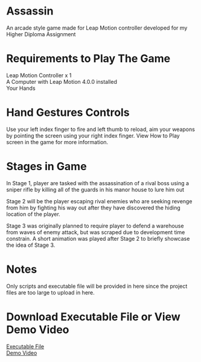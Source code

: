 # Assassin
  An arcade style game made for Leap Motion controller developed for my Higher Diploma Assignment

# Requirements to Play The Game
  Leap Motion Controller x 1  
  A Computer with Leap Motion 4.0.0 installed  
  Your Hands

# Hand Gestures Controls
  Use your left index finger to fire and left thumb to reload, aim your weapons by pointing the screen using your right index finger. View How to Play screen in the game for more information.

# Stages in Game
  In Stage 1, player are tasked with the assassination of a rival boss using a sniper rifle by killing all of the guards in his manor house to lure him out
  
  Stage 2 will be the player escaping rival enemies who are seeking revenge from him by fighting his way out after they have discovered the hiding location of the player. 

  Stage 3 was originally planned to require player to defend a warehouse from waves of enemy attack, but was scraped due to development time constrain. A short animation was played after Stage 2 to briefly showcase the idea of Stage 3.
  
# Notes
  Only scripts and executable file will be provided in here since the project files are too large to upload in here.
  
# Download Executable File or View Demo Video
[Executable File](https://drive.google.com/file/d/1cY1MtUY0e3Ak0SnRdAPZ8w6QKA0XlOIG/view?usp=sharing)  
[Demo Video](https://youtu.be/lb3GB3nYkv0)

